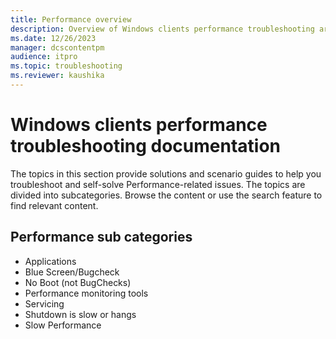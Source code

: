 ```yaml
---
title: Performance overview
description: Overview of Windows clients performance troubleshooting articles.
ms.date: 12/26/2023
manager: dcscontentpm
audience: itpro
ms.topic: troubleshooting
ms.reviewer: kaushika
---
```

# Windows clients performance troubleshooting documentation

The topics in this section provide solutions and scenario guides to help you troubleshoot and self-solve Performance-related issues. The topics are divided into subcategories. Browse the content or use the search feature to find relevant content.

## Performance sub categories

- Applications
- Blue Screen/Bugcheck
- No Boot (not BugChecks)
- Performance monitoring tools
- Servicing
- Shutdown is slow or hangs
- Slow Performance
